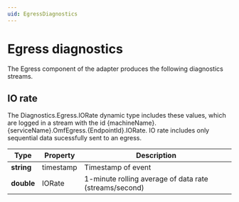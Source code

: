 ```yaml
---
uid: EgressDiagnostics
---
```


# Egress diagnostics

The Egress component of the adapter produces the following diagnostics streams.

## IO rate

The Diagnostics.Egress.IORate dynamic type includes these values, which are logged in a stream with the id {machineName}.{serviceName}.OmfEgress.{EndpointId}.IORate. IO rate includes only sequential data sucessfully sent to an egress.

| Type   | Property  | Description                                            	|
| ------ | --------- | -------------------------------------------------------	|
| **string** | timestamp | Timestamp of event                                    	|
| **double** | IORate    | 1-minute rolling average of data rate (streams/second)	|
